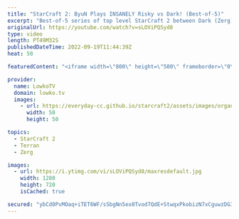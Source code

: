 ```yaml
---
title: "StarCraft 2: ByuN Plays INSANELY Risky vs Dark! (Best-of-5)"
excerpt: "Best-of-5 series of top level StarCraft 2 between Dark (Zerg) and ByuN (Terran). In this series both players, but especially ByuN, play incredibly greedy games. This SC2 best-of-5 was recently played as part of an AlphaX tournament.  Support my work on Patreon: https://www.patreon.com/lowkotv Become"
originalUrl: https://youtube.com/watch?v=sLOViPQSyd8
type: video
length: PT49M32S
publishedDateTime: 2022-09-19T11:44:39Z
heat: 50

featuredContent: "<iframe width=\"800\" height=\"500\" frameborder=\"0\" src=\"https://www.youtube.com/embed/sLOViPQSyd8\" allow=\"accelerometer; autoplay; encrypted-media; gyroscope; picture-in-picture\" allowfullscreen></iframe>"

provider:
  name: LowkoTV
  domain: lowko.tv
  images:
    - url: https://everyday-cc.github.io/starcraft2/assets/images/organizations/lowko.tv-50x50.jpg
      width: 50
      height: 50

topics:
  - StarCraft 2
  - Terran
  - Zerg

images:
  - url: https://i.ytimg.com/vi/sLOViPQSyd8/maxresdefault.jpg
    width: 1280
    height: 720
    isCached: true

secured: "ybCd0PvMOaq+iTET6WF/sSbgNn5ex0Tvod7QdE+StwqxPkobizN7xCguwzDG3PLTxNaZyAxozxfJtE3pmH7VEpFixQz7z7jRXxQ2HetW+mqA3AhJHBZOF5MfOAzeS+lNbeWoejvFkaZnWVJ+vmBeYpCAEUA/f2DDWmE7UraH/GLeHUUDt39zKadbmWIQjODR/0NJhZzeNQfunEXGffZx4LEkgYSYQ9NHUyTBjFaKEDFktk4dSXWxHStoToDyFFR8gwAmuDoO4k+MWNv0c0W+rBIHf99zKhkVtG7/wz8uB8VFdgUG+4evlXlm8D6KfjEGDLhh8BzMD0Q8jX3oF3FqQvYCIHOsHLMr0WICX2YrSDOCE+5QJqQrcXX8+a9biMFQZogJGxtJMHrfFamvjJuJs8EwtzB9xd8nGRT7uqGk0As=;O04pcjHEIIq/JRPq4bq85w=="
---
```


